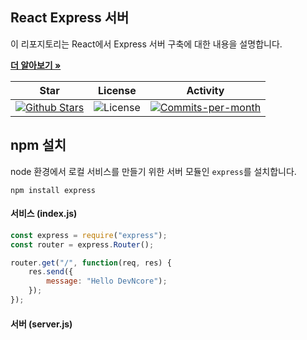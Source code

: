 ## React Express 서버

이 리포지토리는 React에서 Express 서버 구축에 대한 내용을 설명합니다.   

<a href="https://github.com/devncore/devncore"><strong>더 알아보기 »</strong></a>
 
| Star | License | Activity |
|:----:|:-------:|:--------:|
| <a href="https://github.com/devncore/docs/stargazers"><img src="https://img.shields.io/github/stars/devncore/docs" alt="Github Stars"></a> | <img src="https://img.shields.io/github/license/devncore/docs" alt="License"> | <a href="https://github.com/devncore/docs/pulse"><img src="https://img.shields.io/github/commit-activity/m/devncore/docs" alt="Commits-per-month"></a> |

## npm 설치
node 환경에서 로컬 서비스를 만들기 위한 서버 모듈인 `express`를 설치합니다.
```
npm install express
```

#### 서비스 (index.js)
```jsx
const express = require("express");
const router = express.Router();

router.get("/", function(req, res) {
    res.send({
        message: "Hello DevNcore");
    });
});
```

#### 서버 (server.js)
```jsx
```
